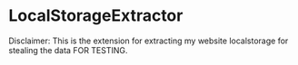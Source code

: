 # LocalStorageExtractor
Disclaimer: This is the extension for extracting my website localstorage for stealing the data FOR TESTING.
